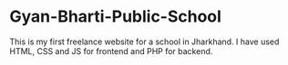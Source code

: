 # Gyan-Bharti-Public-School
This is my first freelance website for a school in Jharkhand.
I have used HTML, CSS and JS for frontend and PHP for backend.
